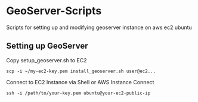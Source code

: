 # GeoServer-Scripts
Scripts for setting up and modifying geoserver instance on aws ec2 ubuntu


## Setting up GeoServer
Copy setup_geoserver.sh to EC2
```
scp -i ~/my-ec2-key.pem install_geoserver.sh user@ec2...
```
Connect to EC2 Instance via Shell or AWS Instance Connect 
```
ssh -i /path/to/your-key.pem ubuntu@your-ec2-public-ip
```
